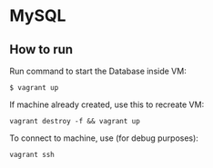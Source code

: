 # MySQL

## How to run
Run command to start the Database inside VM:
```shell
$ vagrant up
```

If machine already created, use this to recreate VM:
```shell
vagrant destroy -f && vagrant up  
```

To connect to machine, use (for debug purposes):
```shell
vagrant ssh
```

